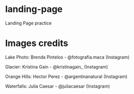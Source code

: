# landing-page
Landing Page practice

# Images credits

Lake Photo: Brenda Pintelos - @fotografia.maca (Instagram)

Glacier: Kristina Gain - @kristinagain_ (Instagram)

Orange Hills: Hector Perez - @argentinanatural (Instagram)

Waterfalls: Julia Caesar - @juliacaesar (Instagram)